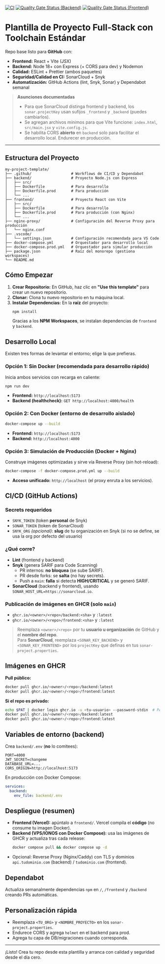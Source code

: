[![CI](https://github.com/EliMCN/my-project-template/actions/workflows/ci.yml/badge.svg)](https://github.com/EliMCN/my-project-template/actions/workflows/ci.yml)
[![Quality Gate Status (Backend)](https://sonarcloud.io/api/project_badges/measure?project=EliMCN_my-project-template_backend&metric=alert_status)](https://sonarcloud.io/summary/new_code?id=EliMCN_my-project-template_backend)
[![Quality Gate Status (Frontend)](https://sonarcloud.io/api/project_badges/measure?project=EliMCN_my-project-template_frontend&metric=alert_status)](https://sonarcloud.io/summary/new_code?id=EliMCN_my-project-template_frontend)

# Plantilla de Proyecto Full-Stack con Toolchain Estándar

Repo base listo para **GitHub** con:

- **Frontend:** React + Vite (JSX)
- **Backend:** Node 18+ con Express (+ CORS para dev) y Nodemon
- **Calidad:** ESLint + Prettier (ambos paquetes)
- **Seguridad/Calidad en CI:** SonarCloud + Snyk
- **Automatización:** GitHub Actions (lint, Snyk, Sonar) y Dependabot semanal

> **Asunciones documentadas**
>
> - Para que SonarCloud distinga frontend y backend, los `sonar.projectKey` usan sufijos `_frontend` y `_backend` (puedes cambiarlos).
> - Se agregan archivos mínimos para que Vite funcione: `index.html`, `src/main.jsx` y `vite.config.js`.
> - Se habilita CORS **abierto** en `backend` solo para facilitar el desarrollo local. Endurecer en producción.

---

## Estructura del Proyecto

```text
my-project-template/
├── .github/                  # Workflows de CI/CD y Dependabot
├── backend/                  # Proyecto Node.js con Express
│   ├── src/
│   ├── Dockerfile            # Para desarrollo
│   ├── Dockerfile.prod       # Para producción
│   └── ...
├── frontend/                 # Proyecto React con Vite
│   ├── src/
│   ├── Dockerfile            # Para desarrollo
│   ├── Dockerfile.prod       # Para producción (con Nginx)
│   └── ...
├── nginx-proxy/              # Configuración del Reverse Proxy para producción
│   └── nginx.conf
├── .vscode/
│   └── settings.json         # Configuración recomendada para VS Code
├── docker-compose.yml        # Orquestador para desarrollo local
├── docker-compose.prod.yml   # Orquestador para simular producción
├── package.json              # Raíz del monorepo (gestiona workspaces)
└── README.md
```

## Cómo Empezar

1. **Crear Repositorio:** En GitHub, haz clic en **"Use this template"** para crear un nuevo repositorio.  
2. **Clonar:** Clona tu nuevo repositorio en tu máquina local.  
3. **Instalar Dependencias:** En la **raíz** del proyecto:
   ```bash
   npm install
   ```
   Gracias a los **NPM Workspaces**, se instalan dependencias de `frontend` y `backend`.

## Desarrollo Local

Existen tres formas de levantar el entorno; elige la que prefieras.

### Opción 1: Sin Docker (recomendada para desarrollo rápido)

Inicia ambos servicios con recarga en caliente:

```bash
npm run dev
```

- **Frontend:** `http://localhost:5173`  
- **Backend (healthcheck):** `GET http://localhost:4000/health`

### Opción 2: Con Docker (entorno de desarrollo aislado)

```bash
docker-compose up --build
```

- **Frontend:** `http://localhost:5173`  
- **Backend:** `http://localhost:4000`

### Opción 3: Simulación de Producción (Docker + Nginx)

Construye imágenes optimizadas y sirve vía Reverse Proxy (sin hot-reload):

```bash
docker-compose -f docker-compose.prod.yml up --build
```

- **Acceso unificado:** `http://localhost` (el proxy enruta a los servicios).

## CI/CD (GitHub Actions)

### Secrets requeridos
- `SNYK_TOKEN` (token **personal** de Snyk)
- `SONAR_TOKEN` (token de SonarCloud)
- `SNYK_ORG` *(opcional)*: **slug** de tu organización en Snyk (si no se define, se usa la org por defecto del usuario)

### ¿Qué corre?
- **Lint** (frontend y backend)
- **Snyk** (genera SARIF para Code Scanning)
  - PR internos: **no bloquea** (se sube SARIF).
  - PR desde forks: se **salta** (no hay secrets).
  - Push a `main`: **falla** si detecta **HIGH/CRITICAL** y se generó SARIF.
- **SonarCloud** (backend y frontend), usando `SONAR_HOST_URL=https://sonarcloud.io`.

### Publicación de imágenes en GHCR (solo `main`)
- `ghcr.io/<owner>/<repo>/backend:<sha>` y `:latest`  
- `ghcr.io/<owner>/<repo>/frontend:<sha>` y `:latest`

> Reemplaza `<owner>/<repo>` por tu **usuario u organización** de GitHub y el **nombre del repo**.  
> Para **SonarCloud**, reemplaza `<SONAR_KEY_BACKEND>` y `<SONAR_KEY_FRONTEND>` por los `projectKey` que definas en tus `sonar-project.properties`.

## Imágenes en GHCR

**Pull público:**
```bash
docker pull ghcr.io/<owner>/<repo>/backend:latest
docker pull ghcr.io/<owner>/<repo>/frontend:latest
```

**Si el repo es privado:**
```bash
echo $PAT | docker login ghcr.io -u <tu-usuario> --password-stdin  # PAT con scope read:packages
docker pull ghcr.io/<owner>/<repo>/backend:latest
docker pull ghcr.io/<owner>/<repo>/frontend:latest
```

## Variables de entorno (backend)

Crea `backend/.env` (**no** lo comitees):

```env
PORT=4000
JWT_SECRET=changeme
DATABASE_URL=...
CORS_ORIGIN=http://localhost:5173
```

En producción con Docker Compose:

```yaml
services:
  backend:
    env_file: backend/.env
```

## Despliegue (resumen)

- **Frontend (Vercel):** apúntalo a `frontend/`. Vercel compila el **código** (no consume tu imagen Docker).
- **Backend (VPS/IONOS con Docker Compose):** usa las imágenes de GHCR y actualiza tras cada release:
  ```bash
  docker compose pull && docker compose up -d
  ```
- Opcional: Reverse Proxy (Nginx/Caddy) con TLS y dominios `api.tudominio.com` (backend) / `tudominio.com` (frontend).

## Dependabot

Actualiza semanalmente dependencias `npm` en `/`, `/frontend` y `/backend` creando PRs automáticas.

## Personalización rápida

- Reemplaza `<TU_ORG>` y `<NOMBRE_PROYECTO>` en los `sonar-project.properties`.
- Endurece CORS y agrega `helmet` en el backend para prod.
- Agrega tu capa de DB/migraciones cuando corresponda.

---

¡Listo! Crea tu repo desde esta plantilla y arranca con calidad y seguridad desde el día cero.
